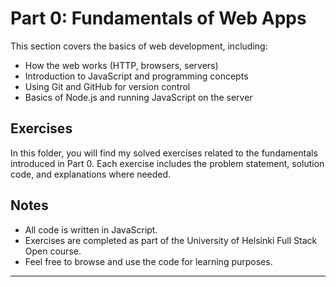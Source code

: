 # Part 0: Fundamentals of Web Apps

This section covers the basics of web development, including:

- How the web works (HTTP, browsers, servers)
- Introduction to JavaScript and programming concepts
- Using Git and GitHub for version control
- Basics of Node.js and running JavaScript on the server

## Exercises

In this folder, you will find my solved exercises related to the fundamentals introduced in Part 0. Each exercise includes the problem statement, solution code, and explanations where needed.

## Notes

- All code is written in JavaScript.
- Exercises are completed as part of the University of Helsinki Full Stack Open course.
- Feel free to browse and use the code for learning purposes.

---
